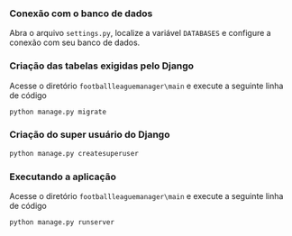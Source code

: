 ### Conexão com o banco de dados
Abra o arquivo ```settings.py```, localize a variável ```DATABASES``` e configure a conexão com seu banco de dados.

### Criação das tabelas exigidas pelo Django
Acesse o diretório ```footballleaguemanager\main``` e execute a seguinte linha de código
``` bash
python manage.py migrate
```

### Criação do super usuário do Django
``` bash
python manage.py createsuperuser
```

### Executando a aplicação
Acesse o diretório ```footballleaguemanager\main``` e execute a seguinte linha de código
``` bash
python manage.py runserver
```
